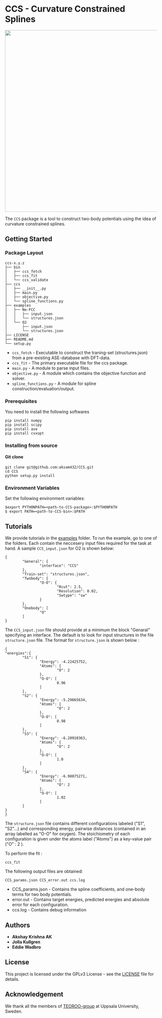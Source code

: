 # CCS - Curvature Constrained Splines  
<div style="text-align:center"><img src="https://raw.githubusercontent.com/aksam432/CCS/master/logo.png" width=600/></div>

The `CCS` package is a tool to construct two-body potentials using the idea of curvature constrained splines.
## Getting Started
### Package Layout
```
ccs-x.y.z
├── bin
│   ├── ccs_fetch
│   ├── ccs_fit               
│   └── ccs_validate                 
├── ccs
│   ├── __init__.py                     
│   ├── main.py                 
│   ├── objective.py            
│   └── spline_functions.py     
├── examples
│   ├── Ne-FCC
│   │   ├── input.json          
│   │   └── structures.json     
│   └── O2
│       ├── input.json
│       └── structures.json
├── LICENSE
├── README.md
└── setup.py
```
* `ccs_fetch`           - Executable to construct the traning-set (structures.json) from a pre-existing ASE-database with DFT-data.
* `ccs_fit`             - The primary executable file for the ccs package.
* `main.py`             - A module to parse input files.
* `objective.py`        - A module which contains the objective function and solver.
* `spline_functions.py` - A module for spline construction/evaluation/output. 
### Prerequisites

You need to install the following softwares

```
pip install numpy
pip install scipy
pip install ase
pip install cvxopt
```

### Installing from source

#### Git clone

```
git clone git@github.com:aksam432/CCS.git
cd CCS
python setup.py install
```
### Environment Variables
Set the following environment variables:
```
$export PYTHONPATH=<path-to-CCS-package>:$PYTHONPATH
$ export PATH=<path-to-CCS-bin>:$PATH
```


## Tutorials

We provide tutorials in the [examples](examples/) folder. To run the example, go to one of the folders. Each contain the neccesery input files required for the task at hand. A sample `CCS_input.json` for O2 is shown below:
```
{
        "General": {
                "interface": "CCS"
        },
        "Train-set": "structures.json",
        "Twobody": {
                "O-O": {
                        "Rcut": 2.5,
                        "Resolution": 0.02,
                        "Swtype": "sw"
                }
        },
        "Onebody": [
                "O"
        ]
}

```
The `CCS_input.json` file should provide at a minimum the block "Genaral" specifying an interface. The default is to look for input structures in the file `structure.json` file. The format for `structure.json` is shown below :
```
{
"energies":{
        "S1": {
                "Energy": -4.22425752,
                "Atoms": {
                        "O": 2
                },
                "O-O": [
                        0.96
                ]
        },
        "S2": {
                "Energy": -5.29665634,
                "Atoms": {
                        "O": 2
                },
                "O-O": [
                        0.98
                ]
        },
        "S3": {
                "Energy": -6.20910363,
                "Atoms": {
                        "O": 2
                },
                "O-O": [
                        1.0
                ]
        },
        "S4": {
                "Energy": -6.98075271,
                "Atoms": {
                        "O": 2
                },
                "O-O": [
                        1.02
                ]
        }
}
}
```
The `structure.json` file contains different configurations labeled ("S1", "S2"...) and corresponding energy, pairwise distances (contained in an array labelled as "O-O" for oxygen). The stoichiometry of each configuration is given under the atoms label ("Atoms") as a key-value pair ("O" : 2 ). 


To perform the fit : 
```
ccs_fit
```
The following output files are obtained:
```
CCS_params.json CCS_error.out ccs.log 
```
* CCS_params.json  - Contains the spline coefficients, and one-body terms for two body potentials.
* error.out        - Contains target energies, predicted energies and absolute error for each configuration.
* ccs.log          - Contains debug information
## Authors

* **Akshay Krishna AK** 
* **Jolla Kullgren** 
* **Eddie Wadbro** 


## License

This project is licensed under the GPLv3 License - see the [LICENSE](LICENSE) file for details.

## Acknowledgement
We thank all the members of  [TEOROO-group](http://www.teoroo.kemi.uu.se/) at Uppsala University, Sweden.



